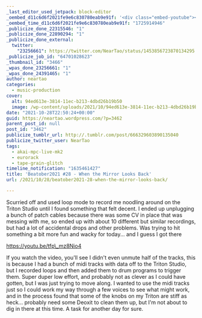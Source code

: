 ```yaml
---
_last_editor_used_jetpack: block-editor
_oembed_d11c6d6f2021fe9e6c830780eab9e91f: '<div class="embed-youtube"><iframe title="Beatober2021 #28 - When the Mirror Looks Back" width="750" height="422" src="https://www.youtube.com/embed/tfp_mz8Nio4?feature=oembed" frameborder="0" allow="accelerometer; autoplay; clipboard-write; encrypted-media; gyroscope; picture-in-picture; web-share" referrerpolicy="strict-origin-when-cross-origin" allowfullscreen></iframe></div>'
_oembed_time_d11c6d6f2021fe9e6c830780eab9e91f: "1725914946"
_publicize_done_22315546: "1"
_publicize_done_22890294: "1"
_publicize_done_external:
  twitter:
    "23256661": https://twitter.com/NearTao/status/1453856723870134295
_publicize_job_id: "64701028623"
_thumbnail_id: "3466"
_wpas_done_23256661: "1"
_wpas_done_24391465: "1"
author: neartao
categories:
  - music-production
cover:
  alt: 94ed613e-3814-11ec-b213-4dbd26b19b50
  image: /wp-content/uploads/2021/10/94ed613e-3814-11ec-b213-4dbd26b19b50.png
date: "2021-10-28T22:50:24+00:00"
guid: https://neartao.wordpress.com/?p=3462
parent_post_id: null
post_id: "3462"
publicize_tumblr_url: http://.tumblr.com/post/666329603890135040
publicize_twitter_user: NearTao
tags:
  - akai-mpc-live-mk2
  - eurorack
  - tape-grain-glitch
timeline_notification: "1635461427"
title: 'Beatober2021 #28 - When the Mirror Looks Back'
url: /2021/10/28/beatober2021-28-when-the-mirror-looks-back/

---
```

Scurried off and used loop mode to record me noodling around on the Triton Studio until I found something that felt decent. I ended up unplugging a bunch of patch cables because there was some CV in place that was messing with me, so ended up with about 10 different but similar recordings, but had a lot of accidental drops and other problems. Was trying to hit something a bit more fun and wacky for today... and I guess I got there

https://youtu.be/tfp\_mz8Nio4

If you watch the video, you'll see I didn't even unmute half of the tracks, this is because I had a bunch of midi tracks with data off to the Triton Studio, but I recorded loops and then added them to drum programs to trigger them. Super duper low effort, and probably not as clever as I could have gotten, but I was just trying to move along. I wanted to use the midi tracks just so I could work my way through a few voices to see what might work, and in the process found that some of the knobs on my Triton are stiff as heck... probably need some Deoxit to clean them up, but I'm not about to dig in there at this time. A task for another day for sure.
